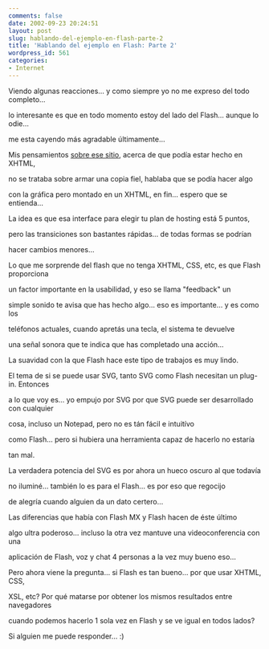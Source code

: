 ```yaml
---
comments: false
date: 2002-09-23 20:24:51
layout: post
slug: hablando-del-ejemplo-en-flash-parte-2
title: 'Hablando del ejemplo en Flash: Parte 2'
wordpress_id: 561
categories:
- Internet
---
```


Viendo algunas reacciones… y como siempre yo no me expreso del todo completo…   

lo interesante es que en todo momento estoy del lado del Flash… aunque lo odie…   

me esta cayendo más agradable últimamente…  

  

  

  

Mis pensamientos [sobre ese sitio](http://www.minid.net/archives/000661.php#a000661), acerca de que podía estar hecho en XHTML,   

no se trataba sobre armar una copia fiel, hablaba que se podía hacer algo   

con la gráfica pero montado en un XHTML, en fin… espero que se entienda…   

  

  

  

  

La idea es que esa interface para elegir tu plan de hosting está 5 puntos,   

pero las transiciones son bastantes rápidas… de todas formas se podrían   

hacer cambios menores…  

  

  

  

Lo que me sorprende del flash que no tenga XHTML, CSS, etc, es que Flash proporciona   

un factor importante en la usabilidad, y eso se llama &quot;feedback&quot; un   

simple sonido te avisa que has hecho algo… eso es importante… y es como los   

teléfonos actuales, cuando apretás una tecla, el sistema te devuelve   

una señal sonora que te indica que has completado una acción…   

La suavidad con la que Flash hace este tipo de trabajos es muy lindo.  

  

  

  

El tema de si se puede usar SVG, tanto SVG como Flash necesitan un plug-in. Entonces   

a lo que voy es… yo empujo por SVG por que SVG puede ser desarrollado con cualquier   

cosa, incluso un Notepad, pero no es tán fácil e intuitívo   

como Flash… pero si hubiera una herramienta capaz de hacerlo no estaría   

tan mal.  

  

  

  

La verdadera potencia del SVG es por ahora un hueco oscuro al que todavía   

no iluminé… también lo es para el Flash… es por eso que regocijo   

de alegría cuando alguien da un dato certero…  

  

  

  

Las diferencias que había con Flash MX y Flash hacen de éste último   

algo ultra poderoso… incluso la otra vez mantuve una videoconferencia con una   

aplicación de Flash, voz y chat 4 personas a la vez muy bueno eso…  

  

  

  

Pero ahora viene la pregunta… si Flash es tan bueno… por que usar XHTML, CSS,   

XSL, etc? Por qué matarse por obtener los mismos resultados entre navegadores   

cuando podemos hacerlo 1 sola vez en Flash y se ve igual en todos lados?  

  

  

  

Si alguien me puede responder… :)




 

